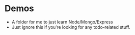 # Demos

-   A folder for me to just learn Node/Mongo/Express
-   Just ignore this if you're looking for any todo-related stuff.
